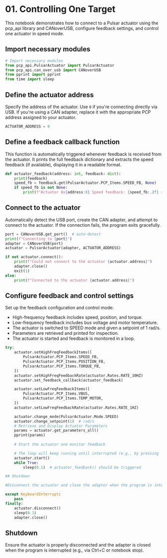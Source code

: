 # 01. Controlling One Target

This notebook demonstrates how to connect to a Pulsar actuator using the pcp_api library and CANoverUSB, configure feedback settings, and control one actuator in speed mode.

## Import necessary modules

```py title="" 
# Import necessary modules
from pcp_api.PulsarActuator import PulsarActuator
from pcp_api.can_over_usb import CANoverUSB
from pprint import pprint
from time import sleep
```
## Define the actuator address

Specify the address of the actuator. Use `0` if you're connecting directly via USB. If you're using a CAN adapter, replace it with the appropriate PCP address assigned to your actuator.

```py title="" 
ACTUATOR_ADDRESS = 0
```
## Define a feedback callback function

This function is automatically triggered whenever feedback is received from the actuator. It prints the full feedback dictionary and extracts the speed feedback (if available), displaying it in a readable format.

```py title="" 
def actuator_feedback(address: int, feedback: dict):
    print(feedback)
    speed_fb = feedback.get(PulsarActuator.PCP_Items.SPEED_FB, None)
    if speed_fb is not None:
        print(f"Actuator 0x{address:X} Speed feedback: {speed_fb:.2f} rad/s")
```
## Connect to the actuator

Automatically detect the USB port, create the CAN adapter, and attempt to connect to the actuator. If the connection fails, the program exits gracefully.

```py title=""
port = CANoverUSB.get_port()  # auto-detect
print(f"Connecting to {port}")
adapter = CANoverUSB(port)
actuator = PulsarActuator(adapter, ACTUATOR_ADDRESS)

if not actuator.connect():
    print(f"Could not connect to the actuator {actuator.address}")
    adapter.close()
    exit(1)
else:
    print(f"Connected to the actuator {actuator.address}")
```
## Configure feedback and control settings

Set up the feedback configuration and control mode:

* High-frequency feedback includes speed, position, and torque.
* Low-frequency feedback includes bus voltage and motor temperature.
* The actuator is switched to SPEED mode and given a setpoint of 1 rad/s.
* Parameters are retrieved and printed for inspection.
* The actuator is started and feedback is monitored in a loop.

```py title=""
try:
    actuator.setHighFreqFeedbackItems([
        PulsarActuator.PCP_Items.SPEED_FB,
        PulsarActuator.PCP_Items.POSITION_FB,
        PulsarActuator.PCP_Items.TORQUE_FB,
    ])
    actuator.setHighFreqFeedbackRate(actuator.Rates.RATE_10HZ)
    actuator.set_feedback_callback(actuator_feedback)

    actuator.setLowFreqFeedbackItems([
        PulsarActuator.PCP_Items.VBUS,
        PulsarActuator.PCP_Items.TEMP_MOTOR,
    ])
    actuator.setLowFreqFeedbackRate(actuator.Rates.RATE_1HZ)

    actuator.change_mode(PulsarActuator.Mode.SPEED)
    actuator.change_setpoint(1)  # rad/s
    # Retrieve and Display Actuator Parameters
    params = actuator.get_parameters_all()
    pprint(params)
    
    # Start the actuator and monitor feedback

    # The loop will keep running until interrupted (e.g., by pressing `Stop` in the notebook).
    actuator.start()
    while True:
        sleep(0.1)  # actuator_feedback() should be triggered

## Shutdown

#Disconnect the actuator and close the adapter when the program is interrupted.

except KeyboardInterrupt:
    pass
finally:
    actuator.disconnect()
    sleep(0.1)
    adapter.close()
```
## Shutdown
Ensure the actuator is properly disconnected and the adapter is closed when the program is interrupted (e.g., via Ctrl+C or notebook stop).